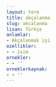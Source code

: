 ```yaml
---
layout: term
title: akçalanma
slug: akcalanma
lisan: Türkçe
anlamlar:
- Akçalanmak işi
ozellikler:
- - isim
ornekler:
- - ''
orneklerkaynak:
- - ''
---
```

